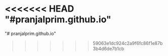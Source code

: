 <<<<<<< HEAD
"#pranjalprim.github.io" 
=======
"# pranjalprim.github.io" 
>>>>>>> 59063e1dc924c2a9f6fc86f1e87b3b4d6de7b1cb
